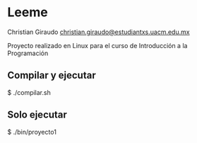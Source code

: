 # Leeme

Christian Giraudo
christian.giraudo@estudiantxs.uacm.edu.mx

Proyecto realizado en Linux para el curso de Introducción a la Programación

## Compilar y ejecutar

$ ./compilar.sh

## Solo ejecutar

$ ./bin/proyecto1
